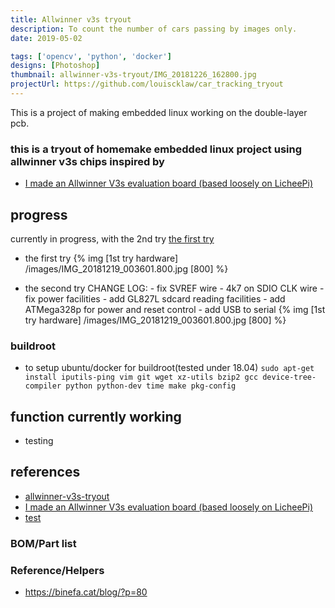 ```yaml
---
title: Allwinner v3s tryout
description: To count the number of cars passing by images only.
date: 2019-05-02

tags: ['opencv', 'python', 'docker']
designs: [Photoshop]
thumbnail: allwinner-v3s-tryout/IMG_20181226_162800.jpg
projectUrl: https://github.com/louiscklaw/car_tracking_tryout
---
```


This is a project of making embedded linux working on the double-layer pcb.

<!-- more  -->

### this is a tryout of homemake embedded linux project using allwinner v3s chips inspired by

- [I made an Allwinner V3s evaluation board (based loosely on LicheePi)](https://www.reddit.com/r/electronics/comments/83141t/i_made_an_allwinner_v3s_evaluation_board_based/)

## progress

currently in progress, with the 2nd try
[the first try](https://github.com/louiscklaw/allwinner-v3s-tryout/tree/20181118-print-1)

- the first try
  {% img [1st try hardware] /images/IMG_20181219_003601.800.jpg [800] %}

- the second try
  CHANGE LOG: - fix SVREF wire - 4k7 on SDIO CLK wire - fix power facilities - add GL827L sdcard reading facilities - add ATMega328p for power and reset control - add USB to serial
  {% img [1st try hardware] /images/IMG_20181219_003601.800.jpg [800] %}

### buildroot

- to setup ubuntu/docker for buildroot(tested under 18.04)
  `sudo apt-get install iputils-ping vim git wget xz-utils bzip2 gcc device-tree-compiler python python-dev time make pkg-config`

## function currently working

- testing

## references

- [allwinner-v3s-tryout](https://github.com/louiscklaw/allwinner-v3s-tryout)
- [I made an Allwinner V3s evaluation board (based loosely on LicheePi)](https://www.reddit.com/r/electronics/comments/83141t/i_made_an_allwinner_v3s_evaluation_board_based/)
- [test](https://simonrichards.com/v3s/)

### BOM/Part list

### Reference/Helpers

- https://binefa.cat/blog/?p=80

